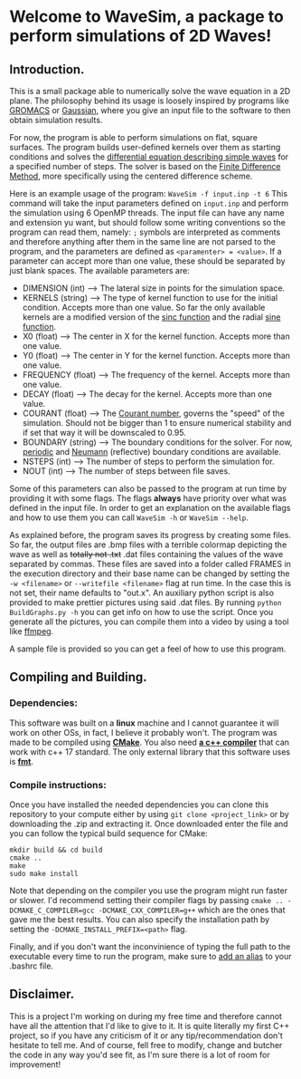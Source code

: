 # Welcome to WaveSim, a package to perform simulations of 2D Waves!

## Introduction.

This is a small package able to numerically solve the wave equation in a 2D plane. The philosophy behind its usage is loosely inspired by programs like [GROMACS](https://www.gromacs.org/) or [Gaussian](https://gaussian.com/), where you give an input file to the software to then obtain simulation results.

For now, the program is able to perform simulations on flat, square surfaces. The program builds user-defined kernels over them as starting conditions and solves the [differential equation describing simple waves](https://en.wikipedia.org/wiki/Wave_equation) for a specified number of steps. The solver is based on the [Finite Difference Method](https://en.wikipedia.org/wiki/Finite_difference_method), more specifically using the centered difference scheme.

Here is an example usage of the program:
```WaveSim -f input.inp -t 6```
This command will take the input parameters defined on ```input.inp``` and perform the simulation using 6 OpenMP threads. The input file can have any name and extension yu want, but should follow some writing conventions so the program can read them, namely: ```;``` symbols are interpreted as comments and therefore anything after them in the same line are not parsed to the program, and the parameters are defined as ```<paramenter> = <value>```. If a parameter can accept more than one value, these should be separated by just blank spaces. The available parameters are:

- DIMENSION (int)    --> The lateral size in points for the simulation space.
- KERNELS   (string) --> The type of kernel function to use for the initial condition. Accepts more than one value. So far the only available kernels are a modified version of the [sinc function](https://en.wikipedia.org/wiki/Sinc_function) and the radial [sine function](https://en.wikipedia.org/wiki/Sine_and_cosine). 
- X0        (float)  --> The center in X for the kernel function. Accepts more than one value.
- Y0        (float)  --> The center in Y for the kernel function. Accepts more than one value.
- FREQUENCY (float)  --> The frequency of the kernel. Accepts more than one value.
- DECAY     (float)  --> The decay for the kernel. Accepts more than one value.
- COURANT   (float)  --> The [Courant number](https://en.wikipedia.org/wiki/Courant%E2%80%93Friedrichs%E2%80%93Lewy_condition), governs the "speed" of the simulation. Should not be bigger than 1 to ensure numerical stability and if set that way it will be downscaled to 0.95.
- BOUNDARY  (string) --> The boundary conditions for the solver. For now, [periodic](https://en.wikipedia.org/wiki/Periodic_boundary_conditions) and [Neumann](https://en.wikipedia.org/wiki/Neumann_boundary_condition) (reflective) boundary conditions are available. 
- NSTEPS    (int)    --> The number of steps to perform the simulation for.
- NOUT      (int)    --> The number of steps between file saves.

Some of this parameters can also be passed to the program at run time by providing it with some flags. The flags **always** have priority over what was defined in the input file. In order to get an explanation on the available flags and how to use them you can call ```WaveSim -h``` or ```WaveSim --help```.

As explained before, the program saves its progress by creating some files. So far, the output files are .bmp files with a terrible colormap depicting the wave as well as ~~totally not .txt~~ .dat files containing the values of the wave separated by commas. These files are saved into a folder called FRAMES in the execution directory and their base name can be changed by setting the ```-w <filename>``` or ```--writefile <filename>``` flag at run time. In the case this is not set, their name defaults to "out.x". An auxiliary python script is also provided to make prettier pictures using said .dat files. By running ```python BuildGraphs.py -h``` you can get info on how to use the script. Once you generate all the pictures, you can compile them into a video by using a tool like [ffmpeg](https://ffmpeg.org/).

A sample file is provided so you can get a feel of how to use this program.

## Compiling and Building.

### Dependencies:

This software was built on a **linux** machine and I cannot guarantee it will work on other OSs, in fact, I believe it probably won't. The program was made to be compiled using [**CMake**](https://cmake.org/). You also need [**a c++ compiler**](https://gcc.gnu.org/) that can work with c++ 17 standard. The only external library that this software uses is [**fmt**](https://github.com/fmtlib/fmt).

### Compile instructions:

Once you have installed the needed dependencies you can clone this repository to your compute either by using
```git clone <project_link>``` or by downloading the .zip and extracting it. Once downloaded enter the file and you can follow the typical build sequence for CMake:

```
mkdir build && cd build
cmake ..
make
sudo make install
```

Note that depending on the compiler you use the program might run faster or slower. I'd recommend setting their compiler flags by passing ```cmake .. -DCMAKE_C_COMPILER=gcc -DCMAKE_CXX_COMPILER=g++``` which are the ones that gave me the best results. You can also specify the installation path by setting the ```-DCMAKE_INSTALL_PREFIX=<path>``` flag.

Finally, and if you don't want the inconvinience of typing the full path to the executable every time to run the program, make sure to [add an alias](https://linuxhint.com/bash_alias/) to your .bashrc file.

## Disclaimer.

This is a project I'm working on during my free time and therefore cannot have all the attention that I'd like to give to it. It is quite literally my first C++ project, so if you have any criticism of it or any tip/recommendation don't hesitate to tell me. And of course, fell free to modify, change and butcher the code in any way you'd see fit, as I'm sure there is a lot of room for improvement!
